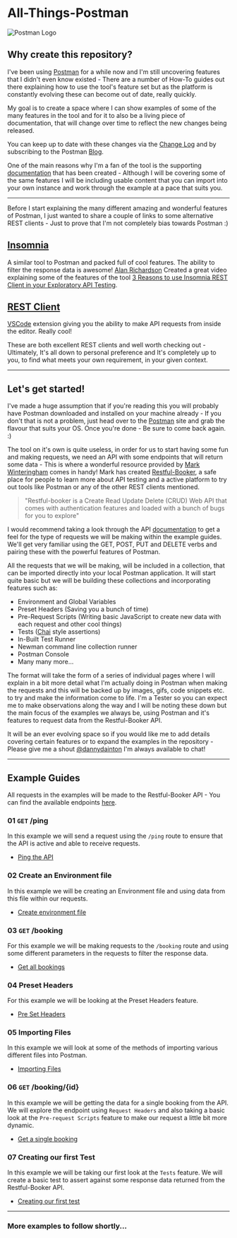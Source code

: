 # All-Things-Postman

![Postman Logo](https://github.com/DannyDainton/All-Things-Postman/blob/master/Public/images/_README/Postman_Logo.PNG)  

## Why create this repository?

I've been using [Postman](https://getpostman.com) for a while now and I'm still uncovering features that I didn't even know existed - There are a number of How-To guides out there explaining how to use the tool's feature set but as the platform is constantly evolving these can become out of date, really quickly.

My goal is to create a space where I can show examples of some of the many features in the tool and for it to also be a living piece of documentation, that will change over time to reflect the new changes being released.

You can keep up to date with these changes via the [Change Log](https://www.getpostman.com/apps#changelog) and by subscribing to the Postman [Blog](http://blog.getpostman.com/).

One of the main reasons why I'm a fan of the tool is the supporting [documentation](https://www.getpostman.com/docs/) that has been created - Although I will be covering some of the same features I will be including usable content that you can import into your own instance and work through the example at a pace that suits you.

---

Before I start explaining the many different amazing and wonderful features of Postman, I just wanted to share a couple of links to some alternative REST clients - Just to prove that I'm not completely bias towards Postman :)

## [Insomnia](https://insomnia.rest/)
A similar tool to Postman and packed full of cool features. The ability to filter the response data is awesome! [Alan Richardson](https://twitter.com/eviltester) Created a great video explaining some of the features of the tool [3 Reasons to use Insomnia REST Client in your Exploratory API Testing](https://youtu.be/ErDCN_oU9a8).

## [REST Client](https://marketplace.visualstudio.com/items?itemName=humao.rest-client)
[VSCode](https://code.visualstudio.com/) extension giving you the ability to make API requests from inside the editor. Really cool!

These are both excellent REST clients and well worth checking out - Ultimately, It's all down to personal preference and It's completely up to you, to find what meets your own requirement, in your given context.

---

## Let's get started!

I've made a huge assumption that if you're reading this you will probably have Postman downloaded and installed on your machine already - If you don't that is not a problem, just head over to the [Postman](https://www.getpostman.com/) site and grab the flavour that suits your OS. Once you're done - Be sure to come back again. :)

The tool on it's own is quite useless, in order for us to start having some fun and making requests, we need an API with some endpoints that will return some data - This is where a wonderful resource provided by [Mark Winteringham](https://twitter.com/2bittester) comes in handy! Mark has created [Restful-Booker](https://restful-booker.herokuapp.com/), a safe place for people to learn more about API testing and a active platform to try out tools like Postman or any of the other REST clients mentioned.

> "Restful-booker is a Create Read Update Delete (CRUD) Web API that comes with authentication features and loaded with a bunch of bugs for you to explore"

I would recommend taking a look through the API [documentation](https://restful-booker.herokuapp.com/) to get a feel for the type of requests we will be making within the example guides. We'll get very familiar using the GET, POST, PUT and DELETE verbs and pairing these with the powerful features of Postman.

All the requests that we will be making, will be included in a collection, that can be imported directly into your local Postman application. It will start quite basic but we will be building these collections and incorporating features such as:

- Environment and Global Variables
- Preset Headers (Saving you a bunch of time)
- Pre-Request Scripts (Writing basic JavaScript to create new data with each request and other cool things)
- Tests ([Chai](http://chaijs.com/api/) style assertions)
- In-Built Test Runner
- Newman command line collection runner
- Postman Console
- Many many more...

The format will take the form of a series of individual pages where I will explain in a bit more detail what I'm actually doing in Postman when making the requests and this will be backed up by images, gifs, code snippets etc. to try and make the information come to life. I'm a Tester so you can expect me to make observations along the way and I will be noting these down but the main focus of the examples we always be, using Postman and it's features to request data from the Restful-Booker API.

It will be an ever evolving space so if you would like me to add details covering certain features or to expand the examples in the repository - Please give me a shout [@dannydainton](https://twitter.com/DannyDainton) I'm always available to chat!

---

## Example Guides

All requests in the examples will be made to the Restful-Booker API - You can find the available endpoints [here](https://restful-booker.herokuapp.com/).

### 01 `GET` /ping

In this example we will send a request using the `/ping` route to ensure that the API is active and able to receive requests.

- [Ping the API](https://github.com/DannyDainton/All-Things-Postman/blob/master/Examples/01_pingTheAPI.md)

### 02 Create an Environment file

In this example we will be creating an Environment file and using data from this file within our requests.

- [Create environment file](https://github.com/DannyDainton/All-Things-Postman/blob/master/Examples/02_createEnvironmentFile.md)

### 03 `GET` /booking

For this example we will be making requests to the `/booking` route and using some different parameters in the requests to filter the response data.

- [Get all bookings](https://github.com/DannyDainton/All-Things-Postman/blob/master/Examples/03_getAllBookings.md)

### 04 Preset Headers

For this example we will be looking at the Preset Headers feature.

- [Pre Set Headers](https://github.com/DannyDainton/All-Things-Postman/blob/master/Examples/04_preSetHeaders.md)

### 05 Importing Files

In this example we will look at some of the methods of importing various different files into Postman.

- [Importing Files](https://github.com/DannyDainton/All-Things-Postman/blob/master/Examples/05_importingFiles.md)

### 06 `GET` /booking/{id}

In this example we will be getting the data for a single booking from the API. We will explore the endpoint using `Request Headers` and also taking a basic look at the `Pre-request Scripts` feature to make our request a little bit more dynamic.

- [Get a single booking](https://github.com/DannyDainton/All-Things-Postman/blob/master/Examples/06_getSingleBooking.md)

### 07 Creating our first Test

In this example we will be taking our first look at the `Tests` feature. We will create a basic test to assert against some response data returned from the Restful-Booker API.

- [Creating our first test](https://github.com/DannyDainton/All-Things-Postman/blob/master/Examples/07_creatingOurFirstTest.md)

---
### More examples to follow shortly...
